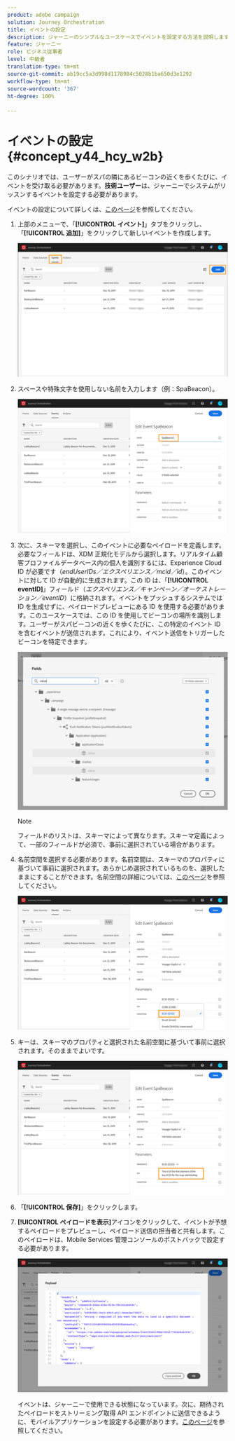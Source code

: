 ```yaml
---
product: adobe campaign
solution: Journey Orchestration
title: イベントの設定
description: ジャーニーのシンプルなユースケースでイベントを設定する方法を説明します
feature: ジャーニー
role: ビジネス従事者
level: 中級者
translation-type: tm+mt
source-git-commit: ab19cc5a3d998d1178984c5028b1ba650d3e1292
workflow-type: tm+mt
source-wordcount: '367'
ht-degree: 100%

---
```



# イベントの設定{#concept_y44_hcy_w2b}

このシナリオでは、ユーザーがスパの隣にあるビーコンの近くを歩くたびに、イベントを受け取る必要があります。**技術ユーザー**&#x200B;は、ジャーニーでシステムがリッスンするイベントを設定する必要があります。

イベントの設定について詳しくは、[このページ](../event/about-events.md)を参照してください。

1. 上部のメニューで、「**[!UICONTROL イベント]**」タブをクリックし、「**[!UICONTROL 追加]**」をクリックして新しいイベントを作成します。

   ![](../assets/journeyuc1_1.png)

1. スペースや特殊文字を使用しない名前を入力します（例：SpaBeacon）。

   ![](../assets/journeyuc1_2.png)

1. 次に、スキーマを選択し、このイベントに必要なペイロードを定義します。必要なフィールドは、XDM 正規化モデルから選択します。リアルタイム顧客プロファイルデータベース内の個人を識別するには、Experience Cloud ID が必要です（_endUserIDs／エクスペリエンス／mcid／id_）。このイベントに対して ID が自動的に生成されます。この ID は、「**[!UICONTROL eventID]**」フィールド（_エクスペリエンス／キャンペーン／オーケストレーション／eventID_）に格納されます。イベントをプッシュするシステムでは ID を生成せずに、ペイロードプレビューにある ID を使用する必要があります。このユースケースでは、この ID を使用してビーコンの場所を識別します。ユーザーがスパビーコンの近くを歩くたびに、この特定のイベント ID を含むイベントが送信されます。これにより、イベント送信をトリガーしたビーコンを特定できます。

   ![](../assets/journeyuc1_3.png)

   >[!NOTE]
   >
   >フィールドのリストは、スキーマによって異なります。スキーマ定義によって、一部のフィールドが必須で、事前に選択されている場合があります。

1. 名前空間を選択する必要があります。名前空間は、スキーマのプロパティに基づいて事前に選択されます。あらかじめ選択されているものを、選択したままにすることができます。名前空間の詳細については、[このページ](../event/selecting-the-namespace.md)を参照してください。

   ![](../assets/journeyuc1_6.png)

1. キーは、スキーマのプロパティと選択された名前空間に基づいて事前に選択されます。そのままでよいです。

   ![](../assets/journeyuc1_5.png)

1. 「**[!UICONTROL 保存]**」をクリックします。

1. **[!UICONTROL ペイロードを表示]**&#x200B;アイコンをクリックして、イベントが予想するペイロードをプレビューし、ペイロード送信の担当者と共有します。このペイロードは、Mobile Services 管理コンソールのポストバックで設定する必要があります。

   ![](../assets/journeyuc1_7.png)

   イベントは、ジャーニーで使用できる状態になっています。次に、期待されたペイロードをストリーミング取得 API エンドポイントに送信できるように、モバイルアプリケーションを設定する必要があります。[このページ](../event/additional-steps-to-send-events-to-journey-orchestration.md)を参照してください。